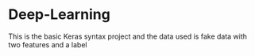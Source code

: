# Deep-Learning

This is the basic Keras syntax project and the data used is fake data with two features and a label 
